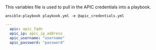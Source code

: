 This variables file is used to pull in the APIC credentials into a playbook.

`ansible-playbook playbook.yml -e @apic_credentials.yml`

```yaml
---
  apic: apic_fqdn
  apic_ip: apic_ip_address
  apic_username: "username"
  apic_password: "password"
```
